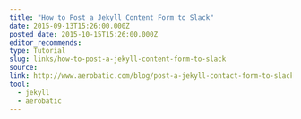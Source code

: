 ```yaml
---
title: "How to Post a Jekyll Content Form to Slack"
date: 2015-09-13T15:26:00.000Z
posted_date: 2015-10-15T15:26:00.000Z
editor_recommends:
type: Tutorial
slug: links/how-to-post-a-jekyll-content-form-to-slack
source:
link: http://www.aerobatic.com/blog/post-a-jekyll-contact-form-to-slack.html
tool:
  - jekyll
  - aerobatic
---
```





